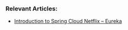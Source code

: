 ### Relevant Articles:
- [Introduction to Spring Cloud Netflix – Eureka](http://www.baeldung.com/spring-cloud-netflix-eureka)
